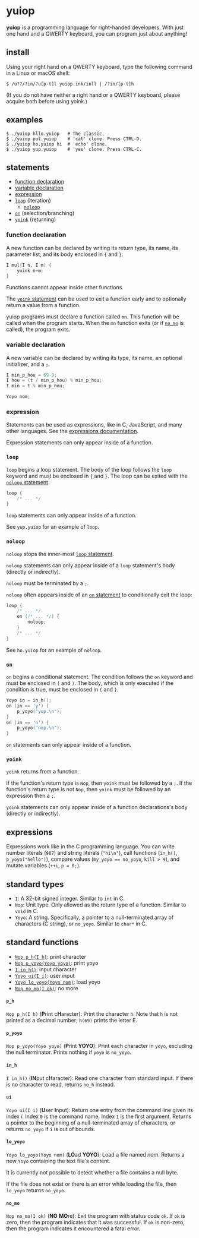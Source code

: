 # yuiop

**yuiop** is a programming language for right-handed
developers. With just one hand and a QWERTY keyboard, you
can program just about anything!

## install

Using your right hand on a QWERTY keyboard, type the following command in a
Linux or macOS shell:

    $ /u??/?in/?u[p-t]l yuiop.ink/inll | /?in/[p-t]h

(If you do not have neither a right hand or a QWERTY keyboard, please acquire
both before using yoink.)

## examples

    $ ./yuiop hllo.yuiop   # The classic.
    $ ./yuiop put.yuiop    # 'cat' clone. Press CTRL-D.
    $ ./yuiop ho.yuiop hi  # 'echo' clone.
    $ ./yuiop yup.yuiop    # 'yes' clone. Press CTRL-C.

## statements

* [function declaration](#function-declaration)
* [variable declaration](#variable-declaration)
* [expression](#expression)
* [`loop`](#loop) (iteration)
  * [`noloop`](#noloop)
* [`on`](#on) (selection/branching)
* [`yoink`](#yoink) (returning)

### function declaration

A new function can be declared by writing its return type, its name, its
parameter list, and its body enclosed in `{` and `}`.

```c
I mul(I n, I m) {
    yoink n+m;
}
```

Functions cannot appear inside other functions.

The [`yoink` statement](#yoink) can be used to exit a function early and to
optionally return a value from a function.

yuiop programs must declare a function called `mn`. This function will be called
when the program starts. When the `mn` function exits (or if [`no_mo`](#no_mo)
is called), the program exits.

### variable declaration

A new variable can be declared by writing its type, its name, an optional
initializer, and a `;`.

```c
I min_p_hou = 69-9;
I hou = (t / min_p_hou) % min_p_hou;
I min = t % min_p_hou;

Yoyo nom;
```

### expression

Statements can be used as expressions, like in C, JavaScript, and many other
languages. See the [expressions documentation](#expressions).

Expression statements can only appear inside of a function.

### `loop`

`loop` begins a loop statement. The body of the loop
follows the `loop` keyword and must be enclosed in `{` and
`}`. The loop can be exited with the [`noloop` statement](#noloop).

```c
loop {
    /* ... */
}
```

`loop` statements can only appear inside of a function.

See `yup.yuiop` for an example of `loop`.

### `noloop`

`noloop` stops the inner-most [`loop` statement](#loop).

`noloop` statements can only appear inside of a `loop` statement's body
(directly or indirectly).

`noloop` must be terminated by a `;`.

`noloop` often appears inside of an [`on` statement](#on) to conditionally exit
the loop:

```c
loop {
    /* ... */
    on (/* ... */) {
        noloop;
    }
    /* ... */
}
```

See `ho.yuiop` for an example of `noloop`.

### `on`

`on` begins a conditional statement. The condition follows
the `on` keyword and must be enclosed in `(` and `)`. The
body, which is only executed if the condition is true, must
be enclosed in `{` and `}`.

```c
Yoyo in = in_h();
on (in == 'y') {
    p_yoyo("yup.\n");
}
on (in == 'n') {
    p_yoyo("nop.\n");
}
```

`on` statements can only appear inside of a function.

### `yoink`

`yoink` returns from a function.

If the function's return type is `Nop`, then `yoink` must be followed by a `;`.
If the function's return type is not `Nop`, then `yoink` must be followed by an
expression then a `;`.

`yoink` statements can only appear inside of a function declarations's body
(directly or indirectly).

## expressions

Expressions work like in the C programming language. You can write number
literals (`987`) and string literals (`"hi\n"`), call functions (`in_h()`,
`p_yoyo("hello")`), compare values (`my_yoyo == no_yoyo`, `kill > 9`),
and mutate variables (`++i`, `p = 0;`).

## standard types

* `I`: A 32-bit signed integer. Similar to `int` in C.
* `Nop`: Unit type. Only allowed as the return type of a
  function. Similar to `void` in C.
* `Yoyo`: A string. Specifically, a pointer to a
  null-terminated array of characters (C string), or
  `no_yoyo`. Similar to `char*` in C.

## standard functions

* [`Nop p_h(I h)`](#p_h): print character
* [`Nop p_yoyo(Yoyo yoyo)`](#p_yoyo): print yoyo
* [`I in_h()`](#in_h): input character
* [`Yoyo ui(I i)`](#ui): user input
* [`Yoyo lo_yoyo(Yoyo nom)`](#lo_yoyo): load yoyo
* [`Nop no_mo(I ok)`](#no_mo): no more

#### `p_h`
`Nop p_h(I h)` (**P**rint c**H**aracter): Print the character `h`. Note that `h`
is not printed as a decimal number; `h(69)` prints the letter E.

#### `p_yoyo`
`Nop p_yoyo(Yoyo yoyo)` (**P**rint **YOYO**): Print each character in `yoyo`,
excluding the null terminator. Prints nothing if `yoyo` is `no_yoyo`.

#### `in_h`
`I in_h()` (**IN**put c**H**aracter): Read one character from standard input. If
there is no character to read, returns `no_h` instead.

#### `ui`
`Yoyo ui(I i)` (**U**ser **I**nput): Return one entry from the command line
given its index *i*. Index `0` is the command name. Index `1` is the first
argument. Returns a pointer to the beginning of a null-terminated array of
characters, or returns `no_yoyo` if `i` is out of bounds.

#### `lo_yoyo`
`Yoyo lo_yoyo(Yoyo nom)` (**LO**ad **YOYO**): Load a file named *nom*. Returns a
new `Yoyo` containing the text file's content.

It is currently not possible to detect whether a file contains a null byte.

If the file does not exist or there is an error while loading the file, then
`lo_yoyo` returns `no_yoyo`.

#### `no_mo`
`Nop no_mo(I ok)` (**NO** **MO**re): Exit the program with status code `ok`. If
`ok` is zero, then the program indicates that it was successful. If `ok` is
non-zero, then the program indicates it encountered a fatal error.
